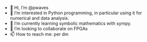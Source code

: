 - 👋 Hi, I’m @pwaves
- 👀 I’m interested in Python programming, in particular using it for numerical and data analysis.
- 🌱 I’m currently learning symbolic mathematics with sympy.
- 💞️ I’m looking to collaborate on FPGAs
- 📫 How to reach me: per dm

<!---
pwaves/pwaves is a ✨ special ✨ repository because its `README.md` (this file) appears on your GitHub profile.
You can click the Preview link to take a look at your changes.
--->
